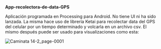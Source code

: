 **App-recolectora-de-data-GPS**

Aplicación programada en Processing para Android. No tiene UI ni ha sido lanzada. La misma hace uso de librería Ketai para recolectar data del GPS del celular por un tiempo determinado y volcarla en un archivo csv. El mismo después puede ser usado para visualizaciones como esta: 


 ![Caminata 14-2_page-0001](https://user-images.githubusercontent.com/90530050/214060654-6a665ce7-3799-440a-b315-dab9e41836dc.jpg)

